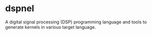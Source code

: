 # dspnel
A digital signal processing (DSP) programming language and tools to generate kernels in various target language.

